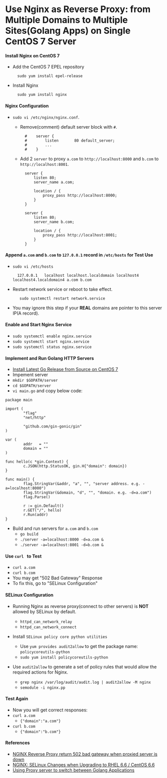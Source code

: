 # Use Nginx as Reverse Proxy: from Multiple Domains to Multiple Sites(Golang Apps) on Single CentOS 7 Server

#### Install Nginx on CentOS 7
* Add the CentOS 7 EPEL repository

        sudo yum install epel-release

* Install Nginx

        sudo yum install nginx

#### Nginx Configuration
* `sudo vi /etc/nginx/nginx.conf`.
    * Remove(comment) default server block with `#`.

            #    server {
            #        listen       80 default_server;
            #        ...
            #    }

    * Add 2 `server` to proxy `a.com` to `http://localhost:8000` and `b.com` to `http://localhost:8001`.

            server {
                listen 80;
                server_name a.com;

                location / {
                    proxy_pass http://localhost:8000;
                }
            }

            server {
                listen 80;
                server_name b.com;

                location / {
                    proxy_pass http://localhost:8001;
                }
            }

#### Append `a.com` and `b.com` to `127.0.0.1` record in `/etc/hosts` for Test Use
* `sudo vi /etc/hosts`

        127.0.0.1   localhost localhost.localdomain localhost4 localhost4.localdomain4 a.com b.com

* Restart network service or reboot to take effect.
    
         sudo systemctl restart network.service
 
* You may ignore this step if your **REAL** domains are pointer to this server IP(A record).

#### Enable and Start Nginx Service
* `sudo systemctl enable nginx.service`
* `sudo systemctl start nginx.service`
* `sudo systemctl status nginx.service`

#### Implement and Run Golang HTTP Servers
* [Install Latest Go Release from Source on CentOS 7](https://github.com/northbright/Notes/blob/master/Golang/Install/install-latest-go-release-from-source-on-centos7.md)
* Impement server
* `mkdir $GOPATH/server`
* `cd $GOPATH/server`
* `vi main.go` and copy below code:
```
package main

import (
        "flag"
        "net/http"

        "github.com/gin-gonic/gin"
)

var (
        addr   = ""
        domain = ""
)

func hello(c *gin.Context) {
        c.JSON(http.StatusOK, gin.H{"domain": domain})
}

func main() {
        flag.StringVar(&addr, "a", "", "server address. e.g. -a=localhost:8000")
        flag.StringVar(&domain, "d", "", "domain. e.g. -d=a.com")
        flag.Parse()

        r := gin.Default()
        r.GET("/", hello)
        r.Run(addr)
}
```

* Build and run servers for `a.com` and `b.com`
    * `go build`
    * `./server -a=localhost:8000 -d=a.com &`
    * `./server -a=localhost:8001 -d=b.com &`

#### Use `curl ` to Test
* `curl a.com`
* `curl b.com`
* You may get "502 Bad Gateway" Response
* To fix this, go to "SELinux Configuration"

#### SELinux Configuration
* Running Nginx as reverse proxy(connect to other servers) is **NOT** allowed by SELinux by default.
    * `httpd_can_network_relay`
    * `httpd_can_network_connect`
* Install `SELinux policy core python utilities`
    * Use `yum provides audit2allow` to get the package name: `policycoreutils-python`
    * `sudo yum install policycoreutils-python`
* Use `audit2allow` to generate a set of policy rules that would allow the required actions for Nginx.

    * `grep nginx /var/log/audit/audit.log | audit2allow -M nginx`
    * `semodule -i nginx.pp`

#### Test Again
* Now you will get correct responses:
* `curl a.com`
    * `{"domain":"a.com"}`
* `curl b.com`
    * `{"domain":"b.com"}` 

#### References
* [NGINX Reverse Proxy return 502 bad gateway when proxied server is down](https://stackoverflow.com/questions/33206292/nginx-reverse-proxy-return-502-bad-gateway-when-proxied-server-is-down)
* [NGINX: SELinux Changes when Upgrading to RHEL 6.6 / CentOS 6.6](https://www.nginx.com/blog/nginx-se-linux-changes-upgrading-rhel-6-6/)
* [Using Proxy server to switch between Golang Applications](https://stackoverflow.com/questions/43327793/using-proxy-server-to-switch-between-golang-applications)
